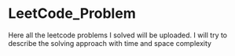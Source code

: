 # LeetCode_Problem
Here all the leetcode problems I solved will be uploaded. I will try to describe the solving approach with time and space complexity
